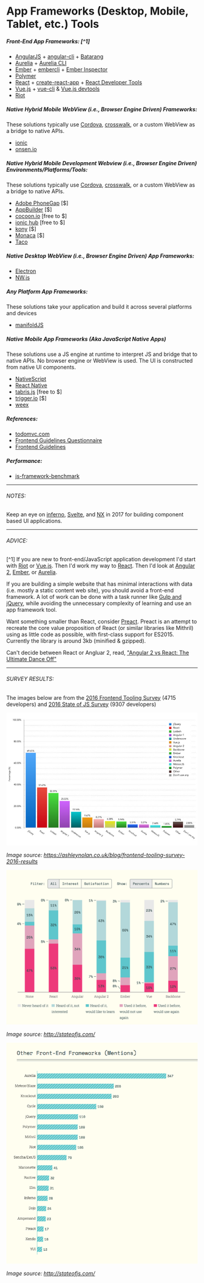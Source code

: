 # App Frameworks (Desktop, Mobile, Tablet, etc.) Tools

##### Front-End App Frameworks: [^1]

* [AngularJS](https://angularjs.org/) + [angular-cli](https://github.com/angular/angular-cli) + [Batarang](https://github.com/angular/angularjs-batarang)
* [Aurelia](http://aurelia.io/) + [Aurelia CLI](https://github.com/aurelia/cli)
* [Ember](http://emberjs.com/) + [embercli](https://ember-cli.com/) + [Ember Inspector](https://chrome.google.com/webstore/detail/ember-inspector/bmdblncegkenkacieihfhpjfppoconhi?hl=en)
* [Polymer](https://www.polymer-project.org/1.0/)
* [React](http://facebook.github.io/react/) + [create-react-app](https://github.com/facebookincubator/create-react-app) + [React Developer Tools](https://chrome.google.com/webstore/detail/react-developer-tools/fmkadmapgofadopljbjfkapdkoienihi)
* [Vue.js](http://vuejs.org/) + [vue-cli](https://github.com/vuejs/vue-cli) & [Vue.js devtools](https://chrome.google.com/webstore/detail/vuejs-devtools/nhdogjmejiglipccpnnnanhbledajbpd?hl=en)
* [Riot](http://riotjs.com/)

##### Native Hybrid Mobile WebView (i.e., Browser Engine Driven) Frameworks:

These solutions typically use [Cordova](https://cordova.apache.org/), [crosswalk](https://crosswalk-project.org/), or a custom WebView as a bridge to native APIs.

* [ionic](http://ionicframework.com/)
* [onsen.io](http://onsen.io/)

##### Native Hybrid Mobile Development Webview (i.e., Browser Engine Driven) Environments/Platforms/Tools:

These solutions typically use [Cordova](https://cordova.apache.org/), [crosswalk](https://crosswalk-project.org/), or a custom WebView as a bridge to native APIs.

* [Adobe PhoneGap](http://phonegap.com/) [$]
* [AppBuilder](http://www.telerik.com/appbuilder) [$]
* [cocoon.io](https://cocoon.io) [free to $]
* [ionic hub](http://ionic.io/) [free to $]
* [kony](http://www.kony.com/products/mobility-platform) [$]
* [Monaca](https://monaca.io/) [$]
* [Taco](http://taco.tools/)

##### Native Desktop WebView (i.e., Browser Engine Driven) App Frameworks:

* [Electron](http://electron.atom.io/)
* [NW.js](https://github.com/nwjs/nw.js)

##### Any Platform App Frameworks:

These solutions take your application and build it across several platforms and devices

* [manifoldJS](http://manifoldjs.com/)

##### Native Mobile App Frameworks (Aka JavaScript Native Apps)

These solutions use a JS engine at runtime to interpret JS and bridge that to native APIs. No browser engine or WebView is used. The UI is constructed from native UI components.

* [NativeScript](https://www.nativescript.org/)
* [React Native](https://facebook.github.io/react-native/)
* [tabris.js](https://tabrisjs.com/) [free to $]
* [trigger.io](https://trigger.io/how-it-works/) [$]
* [weex](https://weex-project.io/)

##### References:

* [todomvc.com](http://todomvc.com/)
* [Frontend Guidelines Questionnaire](https://github.com/bradfrost/frontend-guidelines-questionnaire)
* [Frontend Guidelines](https://github.com/bendc/frontend-guidelines)

##### Performance:

* [js-framework-benchmark](https://github.com/krausest/js-framework-benchmark)

***

###### NOTES:

Keep an eye on [inferno](https://github.com/trueadm/inferno), [Svelte](https://svelte.technology/guide), and [NX](https://github.com/RisingStack/nx-framework) in 2017 for building component based UI applications.

***

###### ADVICE:

[^1] If you are new to front-end/JavaScript application development I'd start with [Riot](http://riotjs.com/) or [Vue.js](http://vuejs.org/). Then I'd work my way to [React](http://facebook.github.io/react/). Then I'd look at [Angular 2](https://angular.io/), [Ember](http://emberjs.com/), or [Aurelia](http://aurelia.io/).

If you are building a simple website that has minimal interactions with data (i.e. mostly a static content web site), you should avoid a front-end framework. A lot of work can be done with a task runner like [Gulp and jQuery](https://github.com/vigetlabs/gulp-starter), while avoiding the unnecessary complexity of learning and use an app framework tool.

Want something smaller than React, consider [Preact](https://preactjs.com/). Preact is an attempt to recreate the core value proposition of React (or similar libraries like Mithril) using as little code as possible, with first-class support for ES2015. Currently the library is around 3kb (minified & gzipped).

Can't decide between React or Angluar 2, read, ["Angular 2 vs React: The Ultimate Dance Off"](https://medium.com/javascript-scene/angular-2-vs-react-the-ultimate-dance-off-60e7dfbc379c#.j0r1xdvzl)

***

###### SURVEY RESULTS:

The images below are from the [2016 Frontend Tooling Survey](https://ashleynolan.co.uk/blog/frontend-tooling-survey-2016-results) (4715 developers) and [2016 State of JS Survey](http://stateofjs.com/) (9307 developers)

![](../images/q13.jpg "https://ashleynolan.co.uk/blog/frontend-tooling-survey-2016-results")

<cite>Image source: <a href="https://ashleynolan.co.uk/blog/frontend-tooling-survey-2016-results">https://ashleynolan.co.uk/blog/frontend-tooling-survey-2016-results</a></cite>

![](../images/frameworks1.png "http://stateofjs.com/")

<cite>Image source: <a href="http://stateofjs.com/">http://stateofjs.com/</a></cite>

![](../images/frameworks2.png "http://stateofjs.com/")

<cite>Image source: <a href="http://stateofjs.com/">http://stateofjs.com/</a></cite>














































